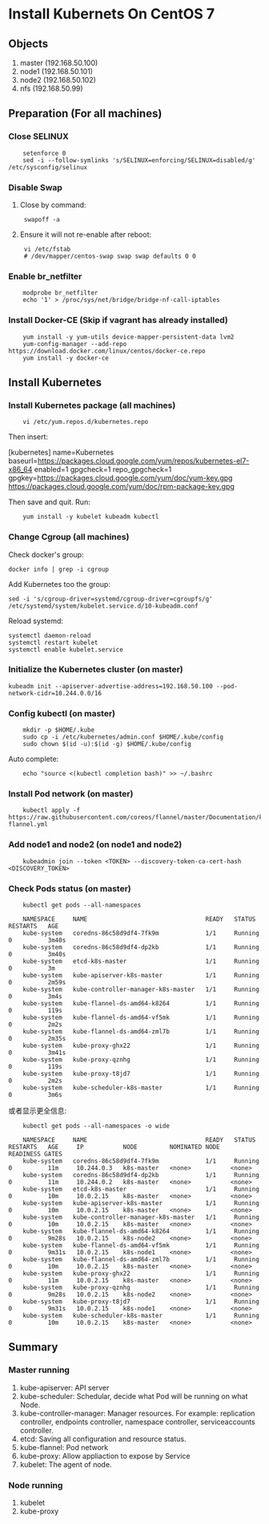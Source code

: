 # Install Kubernets On CentOS 7

## Objects

1. master   (192.168.50.100)
2. node1    (192.168.50.101)
3. node2    (192.168.50.102)
4. nfs      (192.168.50.99)

## Preparation (For all machines)

### Close SELINUX

        setenforce 0
        sed -i --follow-symlinks 's/SELINUX=enforcing/SELINUX=disabled/g' /etc/sysconfig/selinux

### Disable Swap

1. Close by command:

        swapoff -a

2. Ensure it will not re-enable after reboot:
        
        vi /etc/fstab
        # /dev/mapper/centos-swap swap swap defaults 0 0

### Enable br_netfilter

        modprobe br_netfilter
        echo '1' > /proc/sys/net/bridge/bridge-nf-call-iptables

### Install Docker-CE (Skip if vagrant has already installed)

        yum install -y yum-utils device-mapper-persistent-data lvm2
        yum-config-manager --add-repo https://download.docker.com/linux/centos/docker-ce.repo
        yum install -y docker-ce

## Install Kubernetes

### Install Kubernetes package (all machines)

        vi /etc/yum.repos.d/kubernetes.repo

Then insert:

[kubernetes]
name=Kubernetes
baseurl=https://packages.cloud.google.com/yum/repos/kubernetes-el7-x86_64
enabled=1
gpgcheck=1
repo_gpgcheck=1
gpgkey=https://packages.cloud.google.com/yum/doc/yum-key.gpg
        https://packages.cloud.google.com/yum/doc/rpm-package-key.gpg

Then save and quit. Run:

        yum install -y kubelet kubeadm kubectl


### Change Cgroup (all machines)

Check docker's group:

    docker info | grep -i cgroup

Add Kubernetes too the group:

    sed -i 's/cgroup-driver=systemd/cgroup-driver=cgroupfs/g' /etc/systemd/system/kubelet.service.d/10-kubeadm.conf

Reload systemd:

    systemctl daemon-reload
    systemctl restart kubelet
    systemctl enable kubelet.service

### Initialize the Kubernetes cluster (on master)

    kubeadm init --apiserver-advertise-address=192.168.50.100 --pod-network-cidr=10.244.0.0/16


### Config kubectl (on master)

        mkdir -p $HOME/.kube
        sudo cp -i /etc/kubernetes/admin.conf $HOME/.kube/config
        sudo chown $(id -u):$(id -g) $HOME/.kube/config

Auto complete:

        echo "source <(kubectl completion bash)" >> ~/.bashrc 


### Install Pod network (on master)

        kubectl apply -f https://raw.githubusercontent.com/coreos/flannel/master/Documentation/kube-flannel.yml

### Add node1 and node2 (on node1 and node2)

        kubeadmin join --token <TOKEN> --discovery-token-ca-cert-hash <DISCOVERY_TOKEN>


### Check Pods status (on master)

        kubectl get pods --all-namespaces

        NAMESPACE     NAME                                 READY   STATUS    RESTARTS   AGE
        kube-system   coredns-86c58d9df4-7fk9m             1/1     Running   0          3m40s
        kube-system   coredns-86c58d9df4-dp2kb             1/1     Running   0          3m40s
        kube-system   etcd-k8s-master                      1/1     Running   0          3m
        kube-system   kube-apiserver-k8s-master            1/1     Running   0          2m59s
        kube-system   kube-controller-manager-k8s-master   1/1     Running   0          3m4s
        kube-system   kube-flannel-ds-amd64-k8264          1/1     Running   0          119s
        kube-system   kube-flannel-ds-amd64-vf5mk          1/1     Running   0          2m2s
        kube-system   kube-flannel-ds-amd64-zml7b          1/1     Running   0          2m35s
        kube-system   kube-proxy-ghx22                     1/1     Running   0          3m41s
        kube-system   kube-proxy-qznhg                     1/1     Running   0          119s
        kube-system   kube-proxy-t8jd7                     1/1     Running   0          2m2s
        kube-system   kube-scheduler-k8s-master            1/1     Running   0          3m6s

或者显示更全信息:

        kubectl get pods --all-namespaces -o wide 

        NAMESPACE     NAME                                 READY   STATUS    RESTARTS   AGE     IP           NODE         NOMINATED NODE   READINESS GATES
        kube-system   coredns-86c58d9df4-7fk9m             1/1     Running   0          11m     10.244.0.3   k8s-master   <none>           <none>
        kube-system   coredns-86c58d9df4-dp2kb             1/1     Running   0          11m     10.244.0.2   k8s-master   <none>           <none>
        kube-system   etcd-k8s-master                      1/1     Running   0          10m     10.0.2.15    k8s-master   <none>           <none>
        kube-system   kube-apiserver-k8s-master            1/1     Running   0          10m     10.0.2.15    k8s-master   <none>           <none>
        kube-system   kube-controller-manager-k8s-master   1/1     Running   0          10m     10.0.2.15    k8s-master   <none>           <none>
        kube-system   kube-flannel-ds-amd64-k8264          1/1     Running   0          9m28s   10.0.2.15    k8s-node2    <none>           <none>
        kube-system   kube-flannel-ds-amd64-vf5mk          1/1     Running   0          9m31s   10.0.2.15    k8s-node1    <none>           <none>
        kube-system   kube-flannel-ds-amd64-zml7b          1/1     Running   0          10m     10.0.2.15    k8s-master   <none>           <none>
        kube-system   kube-proxy-ghx22                     1/1     Running   0          11m     10.0.2.15    k8s-master   <none>           <none>
        kube-system   kube-proxy-qznhg                     1/1     Running   0          9m28s   10.0.2.15    k8s-node2    <none>           <none>
        kube-system   kube-proxy-t8jd7                     1/1     Running   0          9m31s   10.0.2.15    k8s-node1    <none>           <none>
        kube-system   kube-scheduler-k8s-master            1/1     Running   0          10m     10.0.2.15    k8s-master   <none>           <none>

## Summary

### Master running

1. kube-apiserver: API server
2. kube-scheduler: Schedular, decide what Pod will be running on what Node.
3. kube-controller-manager: Manager resources. For example: replication controller, endpoints controller, namespace controller, serviceaccounts controller.
4. etcd: Saving all configuration and resource status.
5. kube-flannel: Pod network 
6. kube-proxy: Allow appliaction to expose by Service
7. kubelet: The agent of node.

### Node running

1. kubelet
2. kube-proxy